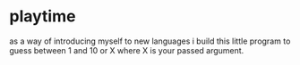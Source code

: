 # playtime
as a way of introducing myself to new languages i build this little program to guess between 1 and 10 or X where X is your passed argument.
